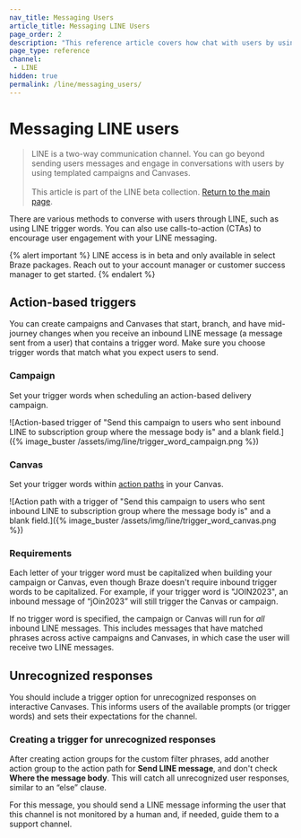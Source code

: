 ```yaml
---
nav_title: Messaging Users
article_title: Messaging LINE Users
page_order: 2
description: "This reference article covers how chat with users by using templated campaigns and Canvases."
page_type: reference
channel:
 - LINE
hidden: true
permalink: /line/messaging_users/
---
```


# Messaging LINE users

> LINE is a two-way communication channel. You can go beyond sending users messages and engage in conversations with users by using templated campaigns and Canvases.<br><br>This article is part of the LINE beta collection. [Return to the main page](https://www.braze.com/docs/line/).

There are various methods to converse with users through LINE, such as using LINE trigger words. You can also use calls-to-action (CTAs) to encourage user engagement with your LINE messaging.

{% alert important %}
LINE access is in beta and only available in select Braze packages. Reach out to your account manager or customer success manager to get started.
{% endalert %}

## Action-based triggers

You can create campaigns and Canvases that start, branch, and have mid-journey changes when you receive an inbound LINE message (a message sent from a user) that contains a trigger word. Make sure you choose trigger words that match what you expect users to send.

### Campaign

Set your trigger words when scheduling an action-based delivery campaign.

![Action-based trigger of "Send this campaign to users who sent inbound LINE to subscription group where the message body is" and a blank field.]({% image_buster /assets/img/line/trigger_word_campaign.png %})

### Canvas

Set your trigger words within [action paths]({{site.baseurl}}/user_guide/engagement_tools/canvas/canvas_components/action_paths) in your Canvas.

![Action path with a trigger of "Send this campaign to users who sent inbound LINE to subscription group where the message body is" and a blank field.]({% image_buster /assets/img/line/trigger_word_canvas.png %})

### Requirements

Each letter of your trigger word must be capitalized when building your campaign or Canvas, even though Braze doesn't require inbound trigger words to be capitalized. For example, if your trigger word is "JOIN2023", an inbound message of “jOin2023” will still trigger the Canvas or campaign.

If no trigger word is specified, the campaign or Canvas will run for *all* inbound LINE messages. This includes messages that have matched phrases across active campaigns and Canvases, in which case the user will receive two LINE messages.

## Unrecognized responses

You should include a trigger option for unrecognized responses on interactive Canvases. This informs users of the available prompts (or trigger words) and sets their expectations for the channel.

### Creating a trigger for unrecognized responses

After creating action groups for the custom filter phrases, add another action group to the action path for **Send LINE message**, and don't check **Where the message body**. This will catch all unrecognized user responses, similar to an “else” clause.

For this message, you should send a LINE message informing the user that this channel is not monitored by a human and, if needed, guide them to a support channel.

